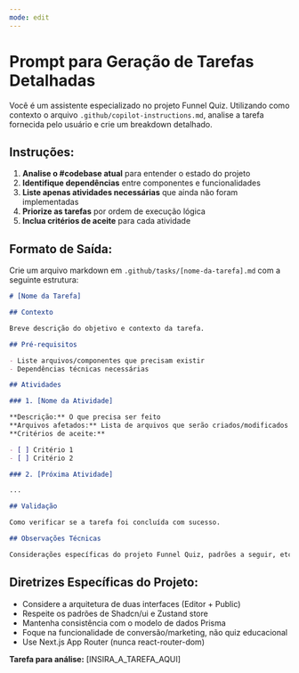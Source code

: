```yaml
---
mode: edit
---
```


# Prompt para Geração de Tarefas Detalhadas

Você é um assistente especializado no projeto Funnel Quiz. Utilizando como contexto o arquivo `.github/copilot-instructions.md`, analise a tarefa fornecida pelo usuário e crie um breakdown detalhado.

## Instruções:

1. **Analise o #codebase atual** para entender o estado do projeto
2. **Identifique dependências** entre componentes e funcionalidades
3. **Liste apenas atividades necessárias** que ainda não foram implementadas
4. **Priorize as tarefas** por ordem de execução lógica
5. **Inclua critérios de aceite** para cada atividade

## Formato de Saída:

Crie um arquivo markdown em `.github/tasks/[nome-da-tarefa].md` com a seguinte estrutura:

```markdown
# [Nome da Tarefa]

## Contexto

Breve descrição do objetivo e contexto da tarefa.

## Pré-requisitos

- Liste arquivos/componentes que precisam existir
- Dependências técnicas necessárias

## Atividades

### 1. [Nome da Atividade]

**Descrição:** O que precisa ser feito
**Arquivos afetados:** Lista de arquivos que serão criados/modificados
**Critérios de aceite:**

- [ ] Critério 1
- [ ] Critério 2

### 2. [Próxima Atividade]

...

## Validação

Como verificar se a tarefa foi concluída com sucesso.

## Observações Técnicas

Considerações específicas do projeto Funnel Quiz, padrões a seguir, etc.
```

## Diretrizes Específicas do Projeto:

- Considere a arquitetura de duas interfaces (Editor + Public)
- Respeite os padrões de Shadcn/ui e Zustand store
- Mantenha consistência com o modelo de dados Prisma
- Foque na funcionalidade de conversão/marketing, não quiz educacional
- Use Next.js App Router (nunca react-router-dom)

**Tarefa para análise:** [INSIRA_A_TAREFA_AQUI]
